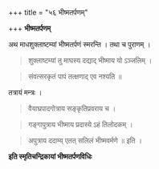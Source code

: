 +++
title = "५६ भीष्मतर्पणम्"

+++
**भीष्मतर्पणम्**

अथ माधशुक्लाष्टम्यां भीष्मतर्पणं स्मरन्ति । तथा च पुराणम् ।

> शुक्लाष्टम्यां तु माघस्य दद्याद् भीष्माय यो ऽञ्जलिम् ।

> संवत्सरकृतं पापं तत्क्षणाद् एव नश्यति ॥

तत्रायं मन्त्रः ।

> वैयाघ्रपादगोत्राय सङ्कृतिप्रवराय च ।

> गङ्गापुत्राय भीष्माय प्रदास्ये ऽहं तिलोदकम् ।

> अपुत्राय ददाम्य् एतत् सलिलं भीष्मवर्मणे ॥ इति ।

**इति स्मृतिचन्द्रिकायां भीष्मतर्पणविधिः**
